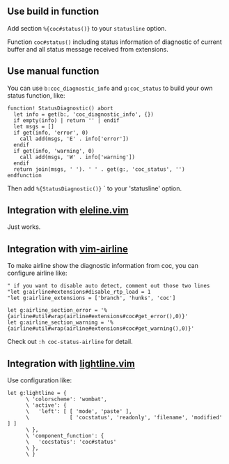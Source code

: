 ## Use build in function

Add section `%{coc#status()}` to your `statusline` option.

Function `coc#status()` including status information of diagnostic of current buffer and all status message received from extensions.

## Use manual function

You can use `b:coc_diagnostic_info` and `g:coc_status` to build your own status function, like:

``` vim
function! StatusDiagnostic() abort
  let info = get(b:, 'coc_diagnostic_info', {})
  if empty(info) | return '' | endif
  let msgs = []
  if get(info, 'error', 0)
    call add(msgs, 'E' . info['error'])
  endif
  if get(info, 'warning', 0)
    call add(msgs, 'W' . info['warning'])
  endif
  return join(msgs, ' '). ' ' . get(g:, 'coc_status', '')
endfunction
```
Then add `%{StatusDiagnostic()}` ` to your 'statusline' option.

## Integration with [eleline.vim](https://github.com/liuchengxu/eleline.vim)

Just works.

## Integration with [vim-airline](https://github.com/vim-airline/vim-airline)

To make airline show the diagnostic information from coc, you can configure airline like:

``` vim
" if you want to disable auto detect, comment out those two lines
"let g:airline#extensions#disable_rtp_load = 1
"let g:airline_extensions = ['branch', 'hunks', 'coc']

let g:airline_section_error = '%{airline#util#wrap(airline#extensions#coc#get_error(),0)}'
let g:airline_section_warning = '%{airline#util#wrap(airline#extensions#coc#get_warning(),0)}'
```
Check out `:h coc-status-airline` for detail.

## Integration with [lightline.vim](https://github.com/itchyny/lightline.vim)

Use configuration like:

``` vim
let g:lightline = {
      \ 'colorscheme': 'wombat',
      \ 'active': {
      \   'left': [ [ 'mode', 'paste' ],
      \             [ 'cocstatus', 'readonly', 'filename', 'modified' ] ]
      \ },
      \ 'component_function': {
      \   'cocstatus': 'coc#status'
      \ },
      \ }
```


